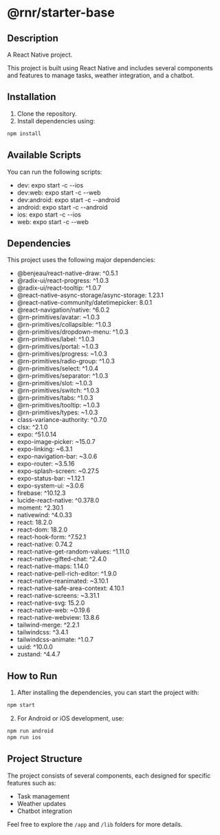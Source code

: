 
# @rnr/starter-base

## Description
A React Native project.

This project is built using React Native and includes several components and features to manage tasks, weather integration, and a chatbot.

## Installation

1. Clone the repository.
2. Install dependencies using:

```bash
npm install
```

## Available Scripts

You can run the following scripts:

- dev: expo start -c --ios
- dev:web: expo start -c --web
- dev:android: expo start -c --android
- android: expo start -c --android
- ios: expo start -c --ios
- web: expo start -c --web

## Dependencies

This project uses the following major dependencies:

- @benjeau/react-native-draw: ^0.5.1
- @radix-ui/react-progress: ^1.0.3
- @radix-ui/react-tooltip: ^1.0.7
- @react-native-async-storage/async-storage: 1.23.1
- @react-native-community/datetimepicker: 8.0.1
- @react-navigation/native: ^6.0.2
- @rn-primitives/avatar: ~1.0.3
- @rn-primitives/collapsible: ^1.0.3
- @rn-primitives/dropdown-menu: ^1.0.3
- @rn-primitives/label: ^1.0.3
- @rn-primitives/portal: ~1.0.3
- @rn-primitives/progress: ~1.0.3
- @rn-primitives/radio-group: ^1.0.3
- @rn-primitives/select: ^1.0.4
- @rn-primitives/separator: ^1.0.3
- @rn-primitives/slot: ~1.0.3
- @rn-primitives/switch: ^1.0.3
- @rn-primitives/tabs: ^1.0.3
- @rn-primitives/tooltip: ~1.0.3
- @rn-primitives/types: ~1.0.3
- class-variance-authority: ^0.7.0
- clsx: ^2.1.0
- expo: ^51.0.14
- expo-image-picker: ~15.0.7
- expo-linking: ~6.3.1
- expo-navigation-bar: ~3.0.6
- expo-router: ~3.5.16
- expo-splash-screen: ~0.27.5
- expo-status-bar: ~1.12.1
- expo-system-ui: ~3.0.6
- firebase: ^10.12.3
- lucide-react-native: ^0.378.0
- moment: ^2.30.1
- nativewind: ^4.0.33
- react: 18.2.0
- react-dom: 18.2.0
- react-hook-form: ^7.52.1
- react-native: 0.74.2
- react-native-get-random-values: ^1.11.0
- react-native-gifted-chat: ^2.4.0
- react-native-maps: 1.14.0
- react-native-pell-rich-editor: ^1.9.0
- react-native-reanimated: ~3.10.1
- react-native-safe-area-context: 4.10.1
- react-native-screens: ~3.31.1
- react-native-svg: 15.2.0
- react-native-web: ~0.19.6
- react-native-webview: 13.8.6
- tailwind-merge: ^2.2.1
- tailwindcss: ^3.4.1
- tailwindcss-animate: ^1.0.7
- uuid: ^10.0.0
- zustand: ^4.4.7

## How to Run

1. After installing the dependencies, you can start the project with:

```bash
npm start
```

2. For Android or iOS development, use:

```bash
npm run android
npm run ios
```

## Project Structure

The project consists of several components, each designed for specific features such as:

- Task management
- Weather updates
- Chatbot integration

Feel free to explore the `/app` and `/lib` folders for more details.

